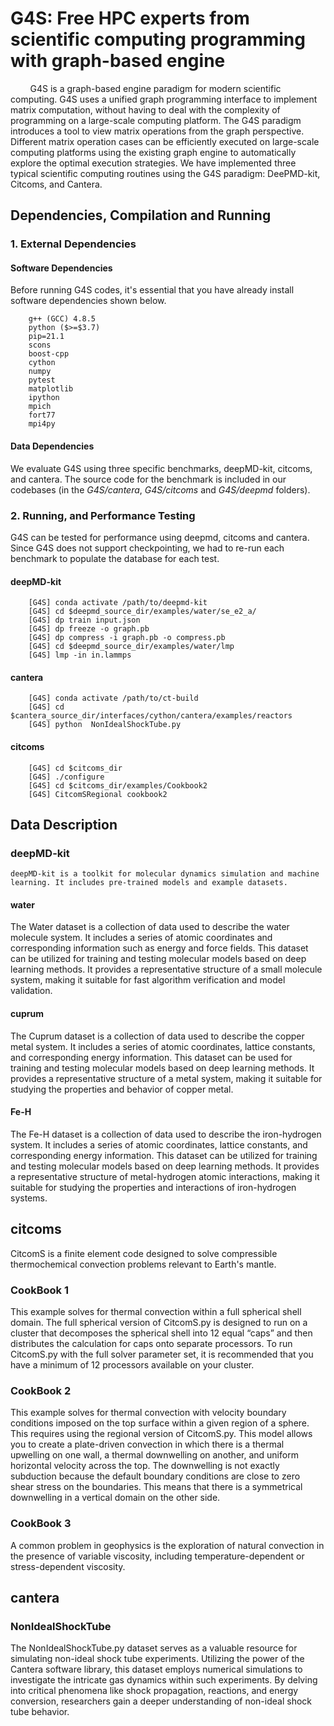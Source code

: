 # G4S: Free HPC experts from scientific computing programming with graph-based engine
&#160; &#160; &#160; &#160; G4S is a graph-based engine paradigm for modern scientific computing. G4S uses a unified graph programming interface to implement matrix computation, without having to deal with the complexity of programming on a large-scale computing platform. The G4S paradigm introduces a tool to view matrix operations from the graph perspective. Different matrix operation cases can be efficiently executed on large-scale computing platforms using the existing graph engine to automatically explore the optimal execution strategies. We have implemented three typical scientific computing routines using the G4S paradigm: DeePMD-kit, Citcoms, and Cantera.

## Dependencies, Compilation and Running
### 1. External Dependencies
#### Software Dependencies
Before running G4S codes, it's essential that you have already install software dependencies shown below.
```
    g++ (GCC) 4.8.5
    python ($>=$3.7)
    pip=21.1
    scons
    boost-cpp
    cython
    numpy
    pytest
    matplotlib
    ipython
    mpich
    fort77
    mpi4py
```

#### Data Dependencies
We evaluate G4S using three specific benchmarks, deepMD-kit, citcoms, and cantera. The source code for the benchmark is included in our codebases (in the *G4S/cantera*, *G4S/citcoms* and *G4S/deepmd* folders).

### 2. Running, and Performance Testing
G4S can be tested for performance using deepmd, citcoms and cantera. Since G4S does not support checkpointing, we had to re-run each benchmark to populate the database for each test.

#### deepMD-kit
    
```
    [G4S] conda activate /path/to/deepmd-kit
    [G4S] cd $deepmd_source_dir/examples/water/se_e2_a/
    [G4S] dp train input.json
    [G4S] dp freeze -o graph.pb
    [G4S] dp compress -i graph.pb -o compress.pb
    [G4S] cd $deepmd_source_dir/examples/water/lmp
    [G4S] lmp -in in.lammps 
```

#### cantera

    
```
    [G4S] conda activate /path/to/ct-build
    [G4S] cd $cantera_source_dir/interfaces/cython/cantera/examples/reactors
    [G4S] python  NonIdealShockTube.py
```

#### citcoms

```
    [G4S] cd $citcoms_dir
    [G4S] ./configure
    [G4S] cd $citcoms_dir/examples/Cookbook2
    [G4S] CitcomSRegional cookbook2
```

## Data Description

### deepMD-kit
    deepMD-kit is a toolkit for molecular dynamics simulation and machine learning. It includes pre-trained models and example datasets.
#### water
The Water dataset is a collection of data used to describe the water molecule system. It includes a series of atomic coordinates and corresponding information such as energy and force fields. This dataset can be utilized for training and testing molecular models based on deep learning methods. It provides a representative structure of a small molecule system, making it suitable for fast algorithm verification and model validation.
#### cuprum
The Cuprum dataset is a collection of data used to describe the copper metal system. It includes a series of atomic coordinates, lattice constants, and corresponding energy information. This dataset can be used for training and testing molecular models based on deep learning methods. It provides a representative structure of a metal system, making it suitable for studying the properties and behavior of copper metal.
#### Fe-H 
The Fe-H dataset is a collection of data used to describe the iron-hydrogen system. It includes a series of atomic coordinates, lattice constants, and corresponding energy information. This dataset can be utilized for training and testing molecular models based on deep learning methods. It provides a representative structure of metal-hydrogen atomic interactions, making it suitable for studying the properties and interactions of iron-hydrogen systems.

## citcoms
CitcomS is a finite element code designed to solve compressible thermochemical convection problems relevant to Earth's mantle.
### CookBook 1
This example solves for thermal convection within a full spherical shell domain.  The full spherical version of CitcomS.py is designed to run on a cluster that decomposes the spherical shell into 12 equal “caps” and then distributes the calculation for caps onto separate processors.  To run CitcomS.py with the full solver parameter set, it is recommended that you have a minimum of 12 processors available on your cluster.
### CookBook 2
This example solves for thermal convection with velocity boundary conditions imposed on the top surface within a given region of a sphere. This requires using the regional version of CitcomS.py.
This model allows you to create a plate-driven convection in which there is a thermal upwelling on one wall, a thermal downwelling on another, and uniform horizontal velocity across the top. The downwelling is not exactly subduction because the default boundary conditions are close to zero shear stress on the boundaries. This means that there is a symmetrical downwelling in a vertical domain on the other side.

### CookBook 3

A common problem in geophysics is the exploration of natural convection
in the presence of variable viscosity, including temperature-dependent
or stress-dependent viscosity.

## cantera

### NonIdealShockTube
The NonIdealShockTube.py dataset serves as a valuable resource for simulating non-ideal shock tube experiments. Utilizing the power of the Cantera software library, this dataset employs numerical simulations to investigate the intricate gas dynamics within such experiments. By delving into critical phenomena like shock propagation, reactions, and energy conversion, researchers gain a deeper understanding of non-ideal shock tube behavior.